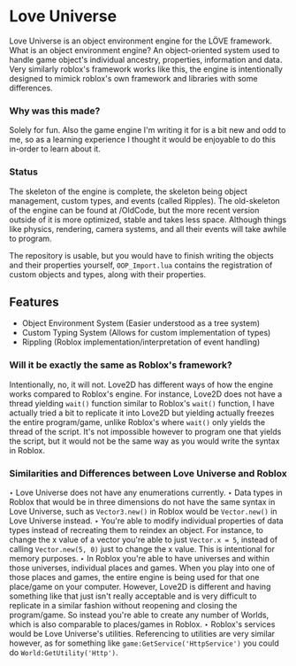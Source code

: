 # Love Universe
Love Universe is an object environment engine for the LÖVE framework. What is an object environment engine? An object-oriented system used to handle game object's individual ancestry, properties, information and data. Very similarly roblox's framework works like this, the engine is intentionally designed to mimick roblox's own framework and libraries with some differences.

### Why was this made?
Solely for fun. Also the game engine I'm writing it for is a bit new and odd to me, so as a learning experience I thought it would be enjoyable to do this in-order to learn about it.

### Status
The skeleton of the engine is complete, the skeleton being object management, custom types, and events (called Ripples). The old-skeleton of the engine can be found at /OldCode, but the more recent version outside of it is more optimized, stable and takes less space. Although things like physics, rendering, camera systems, and all their events will take awhile to program.

The repository is usable, but you would have to finish writing the objects and their properties yourself, `OOP_Import.lua` contains the registration of custom objects and types, along with their properties.

## Features
* Object Environment System (Easier understood as a tree system)
* Custom Typing System (Allows for custom implementation of types)
* Rippling (Roblox implementation/interpretation of event handling)

### Will it be exactly the same as Roblox's framework?
Intentionally, no, it will not. Love2D has different ways of how the engine works compared to Roblox's engine. For instance, Love2D does not have a thread yielding `wait()` function similar to Roblox's `wait()` function, I have actually tried a bit to replicate it into Love2D but yielding actually freezes the entire program/game, unlike Roblox's where `wait()` only yields the thread of the script. It's not impossible however to program one that yields the script, but it would not be the same way as you would write the syntax in Roblox. 

### Similarities and Differences between Love Universe and Roblox
‣ Love Universe does not have any enumerations currently.
‣ Data types in Roblox that would be in three dimensions do not have the same syntax in Love Universe, such as `Vector3.new()` in Roblox would be `Vector.new()` in Love Universe instead.
‣ You're able to modify individual properties of data types instead of recreating them to reindex an object. For instance, to change the x value of a vector you're able to just `Vector.x = 5`, instead of calling `Vector.new(5, 0)` just to change the x value. This is intentional for memory purposes.
‣ In Roblox you're able to have universes and within those universes, individual places and games. When you play into one of those places and games, the entire engine is being used for that one place/game on your computer. However, Love2D is different and having something like that just isn't really acceptable and is very difficult to replicate in a similar fashion without reopening and closing the program/game. So instead you're able to create any number of Worlds, which is also comparable to places/games in Roblox.
‣ Roblox's services would be Love Universe's utilities. Referencing to utilities are very similar however, as for something like `game:GetService('HttpService')` you could do `World:GetUtility('Http')`.

